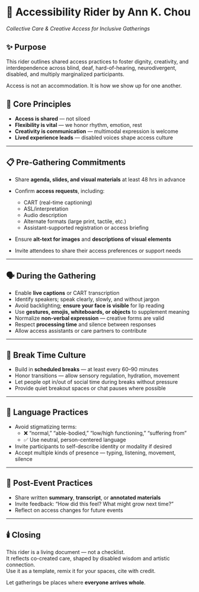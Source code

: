 # 🌿 Accessibility Rider by Ann K. Chou  
_Collective Care & Creative Access for Inclusive Gatherings_

## ✨ Purpose  
This rider outlines shared access practices to foster dignity, creativity, and interdependence across blind, deaf, hard-of-hearing, neurodivergent, disabled, and multiply marginalized participants.

Access is not an accommodation. It is how we show up for one another.

## 🔑 Core Principles  
- **Access is shared** — not siloed  
- **Flexibility is vital** — we honor rhythm, emotion, rest  
- **Creativity is communication** — multimodal expression is welcome  
- **Lived experience leads** — disabled voices shape access culture

---

## 📋 Pre-Gathering Commitments  
- Share **agenda, slides, and visual materials** at least 48 hrs in advance  
- Confirm **access requests**, including:
  - CART (real-time captioning)
  - ASL/interpretation
  - Audio description
  - Alternate formats (large print, tactile, etc.)
  - Assistant-supported registration or access briefing

- Ensure **alt-text for images** and **descriptions of visual elements**
- Invite attendees to share their access preferences or support needs

---

## 🗣️ During the Gathering  
- Enable **live captions** or CART transcription  
- Identify speakers; speak clearly, slowly, and without jargon  
- Avoid backlighting; **ensure your face is visible** for lip reading  
- Use **gestures, emojis, whiteboards, or objects** to supplement meaning  
- Normalize **non-verbal expression** — creative forms are valid  
- Respect **processing time** and silence between responses  
- Allow access assistants or care partners to contribute

---

## 🧘 Break Time Culture  
- Build in **scheduled breaks** — at least every 60–90 minutes  
- Honor transitions — allow sensory regulation, hydration, movement  
- Let people opt in/out of social time during breaks without pressure  
- Provide quiet breakout spaces or chat pauses where possible

---

## 💬 Language Practices  
- Avoid stigmatizing terms:
  - ❌ “normal,” “able-bodied,” “low/high functioning,” “suffering from”  
  - ✅ Use neutral, person-centered language  
- Invite participants to self-describe identity or modality if desired  
- Accept multiple kinds of presence — typing, listening, movement, silence

---

## 📩 Post-Event Practices  
- Share written **summary**, **transcript**, or **annotated materials**  
- Invite feedback: “How did this feel? What might grow next time?”  
- Reflect on access changes for future events

---

## 🕯️ Closing  
This rider is a living document — not a checklist.  
It reflects co-created care, shaped by disabled wisdom and artistic connection.  
Use it as a template, remix it for your spaces, cite with credit.  
  
Let gatherings be places where **everyone arrives whole**.

